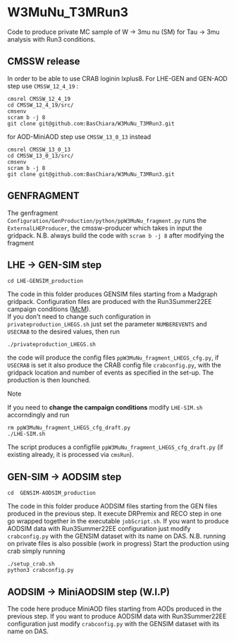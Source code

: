 # W3MuNu_T3MRun3
Code to produce private MC sample of W -> 3mu nu (SM) for Tau -> 3mu analysis with Run3 conditions.
## CMSSW release
In order to be able to use CRAB loginin lxplus8.
For LHE-GEN and GEN-AOD step use `CMSSW_12_4_19` :
```
cmsrel CMSSW_12_4_19
cd CMSSW_12_4_19/src/
cmsenv
scram b -j 8
git clone git@github.com:BasChiara/W3MuNu_T3MRun3.git
```
for AOD-MiniAOD step use `CMSSW_13_0_13` instead
```
cmsrel CMSSW_13_0_13 
cd CMSSW_13_0_13/src/
cmsenv
scram b -j 8
git clone git@github.com:BasChiara/W3MuNu_T3MRun3.git
```
## GENFRAGMENT
The genfragment `Configuration/GenProduction/python/ppW3MuNu_fragment.py` runs the `ExternalLHEProducer`, the cmssw-producer which takes in input the gridpack.
N.B. always build the code with `scram b -j 8` after modifying the fragment

## LHE -> GEN-SIM step
```
cd LHE-GENSIM_production
```
The code in this folder produces GENSIM files starting from a Madgraph gridpack.
Configuration files are produced with the Run3Summer22EE campaign conditions ([McM](https://cms-pdmv-prod.web.cern.ch/mcm/requests?dataset_name=WtoTauNu_Tauto3Mu_TuneCP5_13p6TeV_pythia8&page=0&shown=127)).\
If you don't need to change such configuration in `privateproduction_LHEGS.sh` just set the parameter `NUMBEREVENTS` and `USECRAB` to the desired values, then run
```
./privateproduction_LHEGS.sh
```
the code will produce the config files `ppW3MuNu_fragment_LHEGS_cfg.py`, if `USECRAB` is set it also produce the CRAB config file `crabconfig.py`, with the gridpack location and number of events as specified in the set-up. The production is then lounched.
> [!NOTE]
>If you need to **change the campaign conditions** modify `LHE-SIM.sh` accorndingly and run
>```
>rm ppW3MuNu_fragment_LHEGS_cfg_draft.py
>./LHE-SIM.sh
>```
>The script produces a configfile `ppW3MuNu_fragment_LHEGS_cfg_draft.py` (if existing already, it is processed via `cmsRun`).
## GEN-SIM -> AODSIM step
```
cd  GENSIM-AODSIM_production
```
The code in this folder produce AODSIM files starting from the GEN files produced in the previous step. It execute DRPremix and RECO step in one go wrapped together in the executable `jobScript.sh`.
If you want to produce AODSIM data with Run3Summer22EE configuration just modify `crabconfig.py` with the GENSIM dataset with its name on DAS.
N.B. running on private files is also possible (work in progress)
Start the production using crab simply running
```
./setup_crab.sh
python3 crabconfig.py
```
## AODSIM -> MiniAODSIM step (W.I.P)
The code here produce MiniAOD files starting from AODs produced in the previous step.
If you want to produce AODSIM data with Run3Summer22EE configuration just modify `crabconfig.py` with the GENSIM dataset with its name on DAS.

